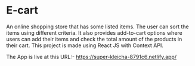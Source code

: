 # E-cart

An online shopping store that has some listed items. The user can sort the items using different criteria. It also provides
add-to-cart options where users can add their items and check the total amount of the products in their cart. This project is made
using React JS with Context API.

The App is live at this URL:- https://super-kleicha-8791c6.netlify.app/
